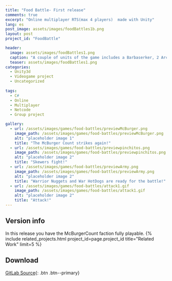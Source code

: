 ```yaml
---
title: "Food Battle- First release"
comments: true
excerpt: "Online multiplayer RTS(max 4 players)  made with Unity"
lang: es
post_image: assets/images/foodBattles1b.png
layout: post
project_id: "FoodBattle"

header:
  image: assets/images/foodBattles1.png
  caption: "A couple of units of the game includes a Barbaserker, 2 Archer and Chips and a few Nugget Warriors"
  teaser: assets/images/foodBattles1.png
categories:
  - Unity3d
  - Videogame project
  - Uncategorized
 
tags:
  - C#
  - Online
  - Multiplayer
  - Netcode
  - Group project

gallery:
  - url: /assets/images/games/food-battles/previewMcBurger.png
    image_path: /assets/images/games/food-battles/previewMcBurger.png
    alt: "placeholder image 1"
    title: "The McBurger Count strikes again!"
  - url: /assets/images/games/food-battles/previewpinchitos.png
    image_path: /assets/images/games/food-battles/previewpinchitos.png
    alt: "placeholder image 2"
    title: "Skewers fight!"
  - url: /assets/images/games/food-battles/previewArmy.png
    image_path: /assets/images/games/food-battles/previewArmy.png
    alt: "placeholder image 2"
    title: "Warrior Nuggets and War HotDogs are ready for the battle!"
  - url: /assets/images/games/food-battles/attack1.gif
    image_path: /assets/images/games/food-battles/attack1.gif
    alt: "placeholder image 2"
    title: "Attack!"
---
```

## Version info
In this release you have the McBurgerCount faction fully playable.
 {% include related_projects.html project_id=page.project_id title="Related Work" limit=5 %}


## Download
[GitLab Source](https://gitlab.com/EvilHack/RTSeadosProject){: .btn .btn--primary} 
  
